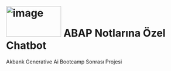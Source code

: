 # <img width="150" height="84" alt="image" src="https://github.com/user-attachments/assets/2138fb1a-a5c5-45d2-b174-068558b5d206" /> ABAP Notlarına Özel Chatbot
Akbank Generative Ai Bootcamp Sonrası Projesi
